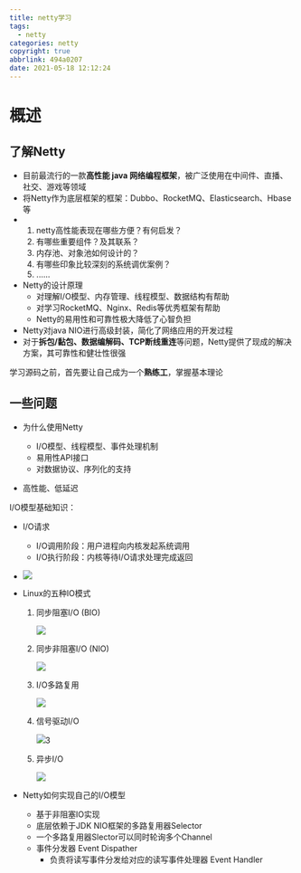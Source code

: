 ```yaml
---
title: netty学习
tags:
  - netty
categories: netty
copyright: true
abbrlink: 494a0207
date: 2021-05-18 12:12:24
---
```


<!-- toc -->

# 概述

## 了解Netty

- 目前最流行的一款**高性能 java 网络编程框架**，被广泛使用在中间件、直播、社交、游戏等领域
- 将Netty作为底层框架的框架：Dubbo、RocketMQ、Elasticsearch、Hbase等
- 1. netty高性能表现在哪些方便？有何启发？
  2. 有哪些重要组件？及其联系？
  3. 内存池、对象池如何设计的？
  4. 有哪些印象比较深刻的系统调优案例？
  5. ......
- Netty的设计原理
  - 对理解I/O模型、内存管理、线程模型、数据结构有帮助
  - 对学习RocketMQ、Nginx、Redis等优秀框架有帮助
  - Netty的易用性和可靠性极大降低了心智负担
- Netty对java NIO进行高级封装，简化了网络应用的开发过程
- 对于**拆包/黏包、数据编解码、TCP断线重连**等问题，Netty提供了现成的解决方案，其可靠性和健壮性很强

学习源码之前，首先要让自己成为一个**熟练工**，掌握基本理论

## 一些问题

- 为什么使用Netty
  - I/O模型、线程模型、事件处理机制
  - 易用性API接口
  - 对数据协议、序列化的支持

- 高性能、低延迟

I/O模型基础知识：

- I/O请求

  - I/O调用阶段：用户进程向内核发起系统调用
  - I/O执行阶段：内核等待I/O请求处理完成返回

- ![](https://songzi-blog-pic.oss-cn-hangzhou.aliyuncs.com/netty_learning/1.PNG)

- Linux的五种IO模式

  1. 同步阻塞I/O (BIO)

     ![](https://songzi-blog-pic.oss-cn-hangzhou.aliyuncs.com/netty_learning/2.PNG)

  2. 同步非阻塞I/O (NIO)

     ![](https://songzi-blog-pic.oss-cn-hangzhou.aliyuncs.com/netty_learning/3.PNG)

  3. I/O多路复用

     ![](https://songzi-blog-pic.oss-cn-hangzhou.aliyuncs.com/netty_learning/4.PNG)

  4. 信号驱动I/O

     ![](https://songzi-blog-pic.oss-cn-hangzhou.aliyuncs.com/netty_learning/5.PNG)3

  5. 异步I/O

     ![](https://songzi-blog-pic.oss-cn-hangzhou.aliyuncs.com/netty_learning/6.PNG)

- Netty如何实现自己的I/O模型

  - 基于非阻塞IO实现
  - 底层依赖于JDK NIO框架的多路复用器Selector
  - 一个多路复用器Slector可以同时轮询多个Channel
  - 事件分发器 Event Dispather
    - 负责将读写事件分发给对应的读写事件处理器 Event Handler